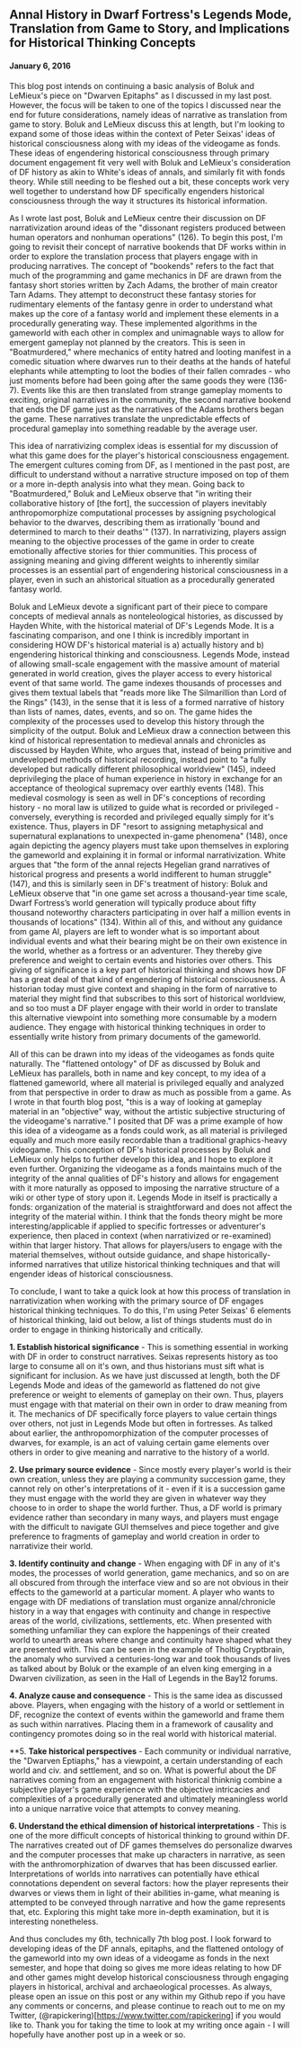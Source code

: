 ## Annal History in Dwarf Fortress's Legends Mode, Translation from Game to Story, and Implications for Historical Thinking Concepts
#### January 6, 2016

This blog post intends on continuing a basic analysis of Boluk and LeMieux's piece on "Dwarven Epitaphs" as I discussed in my last post. However, the focus will be taken to one of the topics I discussed near the end for future considerations, namely ideas of narrative as translation from game to story. Boluk and LeMieux discuss this at length, but I'm looking to expand some of those ideas within the context of Peter Seixas' ideas of historical consciousness along with my ideas of the videogame as fonds. These ideas of engendering historical consciousness through primary document engagement fit very well with Boluk and LeMieux's consideration of DF history as akin to White's ideas of annals, and similarly fit with fonds theory. While still needing to be fleshed out a bit, these concepts work very well together to understand how DF specifically engenders historical consciousness through the way it structures its historical information. 

As I wrote last post, Boluk and LeMieux centre their discussion on DF narrativization around ideas of the "dissonant registers produced between human operators and nonhuman operations" (126). To begin this post, I'm going to revisit their concept of narrative bookends that DF works within in order to explore the translation process that players engage with in producing narratives. The concept of "bookends" refers to the fact that much of the programming and game mechanics in DF are drawn from the fantasy short stories written by Zach Adams, the brother of main creator Tarn Adams. They attempt to deconstruct these fantasy stories for rudimentary elements of the fantasy genre in order to understand what makes up the core of a fantasy world and implement these elements in a procedurally generating way. These implemented algorithms in the gameworld with each other in complex and unimagnable ways to allow for emergent gameplay not planned by the creators. This is seen in "Boatmurdered," where mechanics of entity hatred and looting manifest in a comedic situation where dwarves run to their deaths at the hands of hateful elephants while attempting to loot the bodies of their fallen comrades - who just moments before had been going after the same goods they were (136-7). Events like this are then translated from strange gameplay moments to exciting, original narratives in the community, the second narrative bookend that ends the DF game just as the narratives of the Adams brothers began the game. These narratives translate the unpredictable effects of procedural gameplay into something readable by the average user. 

This idea of narrativizing complex ideas is essential for my discussion of what this game does for the player's historical consciousness engagement. The emergent cultures coming from DF, as I mentioned in the past post, are difficult to understand without a narrative structure imposed on top of them or a more in-depth analysis into what they mean. Going back to "Boatmurdered," Boluk and LeMieux observe that "in writing their collaborative history of [the fort], the succession of players inevitably anthropomorphize computational processes by assigning psychological behavior to the dwarves, describing them as irrationally 'bound and determined to march to their deaths'" (137). In narrativizing, players assign meaning to the objective processes of the game in order to create emotionally affective stories for thier communities. This process of assigning meaning and giving different weights to inherently similar processes is an essential part of engendering historical consciousness in a player, even in such an ahistorical situation as a procedurally generated fantasy world. 

Boluk and LeMieux devote a significant part of their piece to compare concepts of medieval annals as nonteleological histories, as discussed by Hayden White, with the historical material of DF's Legends Mode. It is a fascinating comparison, and one I think is incredibly important in considering HOW DF's historical material is a) actually history and b) engendering historical thinking and consciousness. Legends Mode, instead of allowing small-scale engagement with the massive amount of material generated in world creation, gives the player access to every historical event of that same world. The game indexes thousands of processes and gives them textual labels that "reads more like The Silmarillion than Lord of the Rings" (143), in the sense that it is less of a formed narrative of history than lists of names, dates, events, and so on. The game hides the complexity of the processes used to develop this history through the simplicity of the output. Boluk and LeMieux draw a connection between this kind of historical representation to medieval annals and chronicles as discussed by Hayden White, who argues that, instead of being primitive and undeveloped methods of historical recording, instead point to "a fully developed but radically different philosophical worldview" (145), indeed deprivileging the place of human experience in history in exchange for an acceptance of theological supremacy over earthly events (148). This medieval cosmology is seen as well in DF's conceptions of recording history - no moral law is utilized to guide what is recorded or privileged - conversely, everything is recorded and privileged equally simply for it's existence. Thus, players in DF "resort to assigning metaphysical and supernatural explanations to unexpected in-game phenomena" (148), once again depicting the agency players must take upon themselves in exploring the gameworld and explaining it in formal or informal narrativization. White argues that "the form of the annal rejects Hegelian grand narratives of historical progress and presents a world indifferent to human struggle" (147), and this is similarly seen in DF's treatment of history: Boluk and LeMieux observe that "in one game set across a thousand-year time scale, Dwarf Fortress’s world generation will typically produce about fifty thousand noteworthy characters participating in over half a million events in thousands of locations" (134). Within all of this, and without any guidance from game AI, players are left to wonder what is so important about individual events and what their bearing might be on their own existence in the world, whether as a fortress or an adventurer. They thereby give preference and weight to certain events and histories over others. This giving of significance is a key part of historical thinking and shows how DF has a great deal of that kind of engendering of historical consciousness. A historian today must give context and shaping in the form of narrative to material they might find that subscribes to this sort of historical worldview, and so too must a DF player engage with their world in order to translate this alternative viewpoint into something more consumable by a modern audience. They engage with historical thinking techniques in order to essentially write history from primary documents of the gameworld. 

All of this can be drawn into my ideas of the videogames as fonds quite naturally. The "flattened ontology" of DF as discussed by Boluk and LeMieux has parallels, both in name and key concept, to my idea of a flattened gameworld, where all material is privileged equally and analyzed from that perspective in order to draw as much as possible from a game. As I wrote in that fourth blog post, "this is a way of looking at gameplay material in an "objective" way, without the artistic subjective structuring of the videogame's narrative." I posited that DF was a prime example of how this idea of a videogame as a fonds could work, as all material is privileged equally and much more easily recordable than a traditional graphics-heavy videogame. This conception of DF's historical processes by Boluk and LeMieux only helps to further develop this idea, and I hope to explore it even further. Organizing the videogame as a fonds maintains much of the integrity of the annal qualities of DF's history and allows for engagement with it more naturally as opposed to imposing the narrative structure of a wiki or other type of story upon it. Legends Mode in itself is practically a fonds: organization of the material is straightforward and does not affect the integrity of the material within. I think that the fonds theory might be more interesting/applicable if applied to specific fortresses or adventurer's experience, then placed in context (when narrativized or re-examined) within that larger history. That allows for players/users to engage with the material themselves, without outside guidance, and shape historically-informed narratives that utilize historical thinking techniques and that will engender ideas of historical consciousness. 

To conclude, I want to take a quick look at how this process of translation in narrativization when working with the primary source of DF engages historical thinking techniques. To do this, I'm using Peter Seixas' 6 elements of historical thinking, laid out below, a list of things students must do in order to engage in thinking historically and critically. 

**1.	Establish historical significance** - This is something essential in working with DF in order to construct narratives. Seixas represents history as too large to consume all on it's own, and thus historians must sift what is significant for inclusion. As we have just discussed at length, both the DF Legends Mode and ideas of the gameworld as flattened do not give preference or weight to elements of gameplay on their own. Thus, players must engage with that material on their own in order to draw meaning from it. The mechanics of DF specifically force players to value certain things over others, not just in Legends Mode but often in fortresses. As talked about earlier, the anthropomorphization of the computer processes of dwarves, for example, is an act of valuing certain game elements over others in order to give meaning and narrative to the history of a world. 

**2.	Use primary source evidence** - Since mostly every player's world is their own creation, unless they are playing a community succession game, they cannot rely on other's interpretations of it - even if it is a succession game they must engage with the world they are given in whatever way they choose to in order to shape the world further. Thus, a DF world is primary evidence rather than secondary in many ways, and players must engage with the difficult to navigate GUI themselves and piece together and give preference to fragments of gameplay and world creation in order to narrativize their world.

**3.	Identify continuity and change** - When engaging with DF in any of it's modes, the processes of world generation, game mechanics, and so on are all obscured from through the interface view and so are not obvious in their effects to the gameworld at a particular moment. A player who wants to engage with DF mediations of translation must organize annal/chronicle history in a way that engages with continuity and change in respective areas of the world, civilizations, settlements, etc. When presented with something unfamiliar they can explore the happenings of their created world to unearth areas where change and continuity have shaped what they are presented with. This can be seen in the example of Tholtig Cryptbrain, the anomaly who survived a centuries-long war and took thousands of lives as talked about by Boluk or the example of an elven king emerging in a Dwarven civilization, as seen in the Hall of Legends in the Bay12 forums. 

**4.	Analyze cause and consequence** - This is the same idea as discussed above. Players, when engaging with the history of a world or settlement in DF, recognize the context of events within the gameworld and frame them as such within narratives. Placing them in a framework of causality and contingency promotes doing so in the real world with historical material. 

**5.	**Take historical perspectives** - Each community or individual narrative, the "Dwarven Eptiaphs," has a viewpoint, a certain understanding of each world and civ. and settlement, and so on. What is powerful about the DF narratives coming from an engagement with historical thinknig combine a subjective player's game experience with the objective intricacies and complexities of a procedurally generated and ultimately meaningless world into a unique narrative voice that attempts to convey meaning. 

**6.	Understand the ethical dimension of historical interpretations** - This is one of the more difficult concepts of historical thinking to ground within DF. The narratives created out of DF games themselves do personalize dwarves and the computer processes that make up characters in narrative, as seen with the anthromorphization of dwarves that has been discussed earlier. Interpretations of worlds into narratives can potentially have ethical connotations dependent on several factors: how the player represents their dwarves or views them in light of their abilities in-game, what meaning is attempted to be conveyed through narrative and how the game represents that, etc. Exploring this might take more in-depth examination, but it is interesting nonetheless.

And thus concludes my 6th, technically 7th blog post. I look forward to developing ideas of the DF annals, epitaphs, and the flattened ontology of the gameworld into my own ideas of a videogame as fonds in the next semester, and hope that doing so gives me more ideas relating to how DF and other games might develop historical consciousness through engaging players in historical, archival and archaeological processes. As always, please open an issue on this post or any within my Github repo if you have any comments or concerns, and please continue to reach out to me on my Twitter, (@rapickering)[https://www.twitter.com/rapickering] if you would like to. Thank you for taking the time to look at my writing once again - I will hopefully have another post up in a week or so. 
